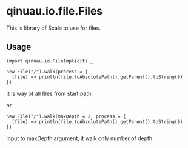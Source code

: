 # qinuau.io.file.Files
This is library of Scala to use for files. 
## Usage
    import qinuau.io.FileImplicits._

    new File("/").walk(process = {
      (file) => println(file.toAbsolutePath().getParent().toString())
    })

It is way of all files from start path.

or

    new File("/").walk(maxDepth = 2, process = {
      (file) => println(file.toAbsolutePath().getParent().toString())
    })

input to maxDepth argument, it walk only number of depth. 
